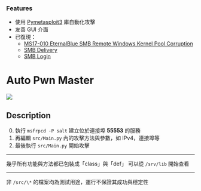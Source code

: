 ### Features

- 使用 [Pymetasploit3](https://github.com/DanMcInerney/pymetasploit3) 庫自動化攻擊
- 友善 GUI 介面
- 已復現：
  - [MS17-010 EternalBlue SMB Remote Windows Kernel Pool Corruption](https://www.rapid7.com/db/modules/exploit/windows/smb/ms17_010_eternalblue/)
  - [SMB Delivery](https://www.rapid7.com/db/modules/exploit/windows/smb/smb_delivery/)
  - [SMB Login](https://www.rapid7.com/db/modules/auxiliary/scanner/smb/smb_login/)

# Auto Pwn Master

![](https://media.discordapp.net/attachments/1032292845853360232/1154036158016270476/pngwing.com.png?width=300&height=335)


## Description

0. 執行 `msfrpcd -P salt` 建立位於連接埠 **55553** 的服務
0. 再編輯 `src/Main.py` 內的攻擊方法與參數，如 IPv4，連接埠等
0. 最後執行 `src/Main.py` 開始攻擊

---

幾乎所有功能與方法都已包裝成「class」與「def」
可以從 `/srv/lib` 開始查看

---

非 `/src/\*` 的檔案均為測試用途，運行不保證其成功與穩定性
